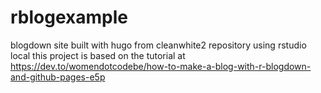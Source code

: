 # rblogexample
blogdown site built with hugo from cleanwhite2 repository using rstudio local
this project is based on the tutorial at https://dev.to/womendotcodebe/how-to-make-a-blog-with-r-blogdown-and-github-pages-e5p
